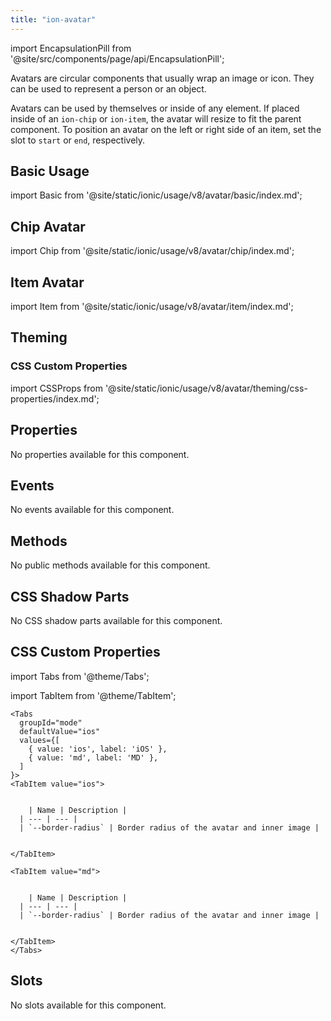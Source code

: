 ```yaml
---
title: "ion-avatar"
---
```


<head>
  <title>ion-avatar: Circular Application Avatar Icon Component</title>
  <meta name="description" content="Ion-avatars are circular application components that wrap an image or icon. They can represent a person or an object, by themselves or inside of any element." />
</head>

import EncapsulationPill from '@site/src/components/page/api/EncapsulationPill';

<EncapsulationPill type="shadow" />

Avatars are circular components that usually wrap an image or icon. They can be used to represent a person or an object.

Avatars can be used by themselves or inside of any element. If placed inside of an `ion-chip` or `ion-item`, the avatar will resize to fit the parent component. To position an avatar on the left or right side of an item, set the slot to `start` or `end`, respectively.

## Basic Usage

import Basic from '@site/static/ionic/usage/v8/avatar/basic/index.md';

<Basic />

## Chip Avatar

import Chip from '@site/static/ionic/usage/v8/avatar/chip/index.md';

<Chip />

## Item Avatar

import Item from '@site/static/ionic/usage/v8/avatar/item/index.md';

<Item />

## Theming

### CSS Custom Properties

import CSSProps from '@site/static/ionic/usage/v8/avatar/theming/css-properties/index.md';

<CSSProps />

## Properties

No properties available for this component.

## Events

No events available for this component.

## Methods

No public methods available for this component.

## CSS Shadow Parts

No CSS shadow parts available for this component.

## CSS Custom Properties

import Tabs from '@theme/Tabs';

import TabItem from '@theme/TabItem';

```mdx-code-block
<Tabs
  groupId="mode"
  defaultValue="ios"
  values={[
    { value: 'ios', label: 'iOS' },
    { value: 'md', label: 'MD' },
  ]
}>
<TabItem value="ios">


    | Name | Description |
  | --- | --- |
  | `--border-radius` | Border radius of the avatar and inner image |


</TabItem>

<TabItem value="md">


    | Name | Description |
  | --- | --- |
  | `--border-radius` | Border radius of the avatar and inner image |


</TabItem>
</Tabs>

```

## Slots

No slots available for this component.
